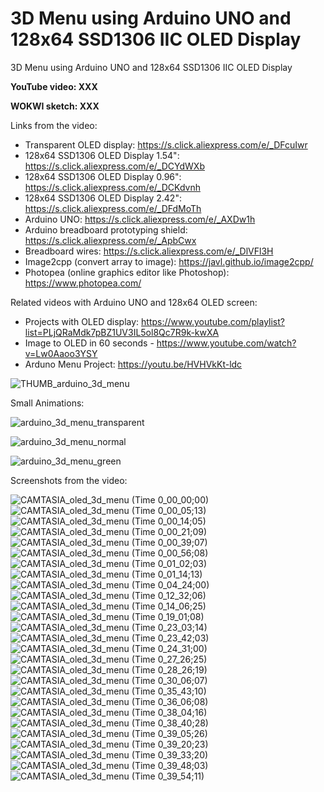 # 3D Menu using Arduino UNO and 128x64 SSD1306 IIC OLED Display
3D Menu using Arduino UNO and 128x64 SSD1306 IIC OLED Display

**YouTube video: XXX**

**WOKWI sketch: XXX**

Links from the video:
- Transparent OLED display: https://s.click.aliexpress.com/e/_DFcuIwr
- 128x64 SSD1306 OLED Display 1.54": https://s.click.aliexpress.com/e/_DCYdWXb 
- 128x64 SSD1306 OLED Display 0.96": https://s.click.aliexpress.com/e/_DCKdvnh
- 128x64 SSD1306 OLED Display 2.42": https://s.click.aliexpress.com/e/_DFdMoTh
- Arduino UNO: https://s.click.aliexpress.com/e/_AXDw1h
- Arduino breadboard prototyping shield: https://s.click.aliexpress.com/e/_ApbCwx
- Breadboard wires: https://s.click.aliexpress.com/e/_DlVFl3H
- Image2cpp (convert array to image): https://javl.github.io/image2cpp/
- Photopea (online graphics editor like Photoshop): https://www.photopea.com/

Related videos with Arduino UNO and 128x64 OLED screen:
- Projects with OLED display: https://www.youtube.com/playlist?list=PLjQRaMdk7pBZ1UV3IL5ol8Qc7R9k-kwXA
- Image to OLED in 60 seconds - https://www.youtube.com/watch?v=Lw0Aaoo3YSY
- Arduno Menu Project: https://youtu.be/HVHVkKt-ldc

![THUMB_arduino_3d_menu](https://github.com/upiir/arduino_3d_menu_oled/assets/117754156/cc3a1521-135d-44c5-a820-0b516c51d6fd)



Small Animations:

![arduino_3d_menu_transparent](https://github.com/upiir/arduino_3d_menu_oled/assets/117754156/082fcb77-7524-4f17-92f8-db51897b30c0)


![arduino_3d_menu_normal](https://github.com/upiir/arduino_3d_menu_oled/assets/117754156/cafc3a7f-88cd-4f5f-bfdb-f8720affa0a9)


![arduino_3d_menu_green](https://github.com/upiir/arduino_3d_menu_oled/assets/117754156/7f19479a-4af5-4120-b8ca-48948d4cdbf7)


Screenshots from the video:

![CAMTASIA_oled_3d_menu (Time 0_00_00;00)](https://github.com/upiir/arduino_3d_menu_oled/assets/117754156/787678cf-6227-485f-92f4-047425ddc26f)
![CAMTASIA_oled_3d_menu (Time 0_00_05;13)](https://github.com/upiir/arduino_3d_menu_oled/assets/117754156/5b9c1054-65c2-47e6-86b7-2543a5980973)
![CAMTASIA_oled_3d_menu (Time 0_00_14;05)](https://github.com/upiir/arduino_3d_menu_oled/assets/117754156/82124f8a-d3ef-445c-a8cb-06db1260c0e9)
![CAMTASIA_oled_3d_menu (Time 0_00_21;09)](https://github.com/upiir/arduino_3d_menu_oled/assets/117754156/17d4d6d6-8ba3-4460-bcf0-b42c0a5fb9b2)
![CAMTASIA_oled_3d_menu (Time 0_00_39;07)](https://github.com/upiir/arduino_3d_menu_oled/assets/117754156/be5c69f9-4f12-42bd-a827-0019feddb5ab)
![CAMTASIA_oled_3d_menu (Time 0_00_56;08)](https://github.com/upiir/arduino_3d_menu_oled/assets/117754156/68a47daf-9640-4bd3-8d6f-1458f091fa13)
![CAMTASIA_oled_3d_menu (Time 0_01_02;03)](https://github.com/upiir/arduino_3d_menu_oled/assets/117754156/d96b2460-7170-433e-bffc-c596ffcc7182)
![CAMTASIA_oled_3d_menu (Time 0_01_14;13)](https://github.com/upiir/arduino_3d_menu_oled/assets/117754156/4a519cc6-e273-4ffa-9ada-096cec42eed7)
![CAMTASIA_oled_3d_menu (Time 0_04_24;00)](https://github.com/upiir/arduino_3d_menu_oled/assets/117754156/9ed65808-a874-4b43-aa3c-d680f063ea2c)
![CAMTASIA_oled_3d_menu (Time 0_12_32;06)](https://github.com/upiir/arduino_3d_menu_oled/assets/117754156/99bd0d21-e139-4da8-b5c5-c7012ad533bc)
![CAMTASIA_oled_3d_menu (Time 0_14_06;25)](https://github.com/upiir/arduino_3d_menu_oled/assets/117754156/af7642c5-0215-41e7-837c-5f81c4223b10)
![CAMTASIA_oled_3d_menu (Time 0_19_01;08)](https://github.com/upiir/arduino_3d_menu_oled/assets/117754156/fac83398-ba68-4e63-9270-8b398fd29a3a)
![CAMTASIA_oled_3d_menu (Time 0_23_03;14)](https://github.com/upiir/arduino_3d_menu_oled/assets/117754156/29276938-d977-44ab-a2ec-4c7c4813817c)
![CAMTASIA_oled_3d_menu (Time 0_23_42;03)](https://github.com/upiir/arduino_3d_menu_oled/assets/117754156/e88433cc-2dce-45a7-8406-038120fda6e9)
![CAMTASIA_oled_3d_menu (Time 0_24_31;00)](https://github.com/upiir/arduino_3d_menu_oled/assets/117754156/a1c4c666-ce2f-4c0c-aeea-76ed3fb82ab7)
![CAMTASIA_oled_3d_menu (Time 0_27_26;25)](https://github.com/upiir/arduino_3d_menu_oled/assets/117754156/2f8665aa-dd1c-49fa-bc2e-f53585129c16)
![CAMTASIA_oled_3d_menu (Time 0_28_26;19)](https://github.com/upiir/arduino_3d_menu_oled/assets/117754156/a03be1a4-5be6-4f0e-9591-25e687b2c02b)
![CAMTASIA_oled_3d_menu (Time 0_30_06;07)](https://github.com/upiir/arduino_3d_menu_oled/assets/117754156/e684ae31-d5a1-4084-9b17-5f3f2d7e7969)
![CAMTASIA_oled_3d_menu (Time 0_35_43;10)](https://github.com/upiir/arduino_3d_menu_oled/assets/117754156/b3b169e7-f6e0-4f07-91b3-20c7ee6f2ee6)
![CAMTASIA_oled_3d_menu (Time 0_36_06;08)](https://github.com/upiir/arduino_3d_menu_oled/assets/117754156/e317a2bf-8156-4ad3-82bc-10b182fc14c7)
![CAMTASIA_oled_3d_menu (Time 0_38_04;16)](https://github.com/upiir/arduino_3d_menu_oled/assets/117754156/3131f26c-0a64-41a9-b93d-a13758963fd9)
![CAMTASIA_oled_3d_menu (Time 0_38_40;28)](https://github.com/upiir/arduino_3d_menu_oled/assets/117754156/7b11b6b3-b446-4acd-aa6a-fa80b549f0ba)
![CAMTASIA_oled_3d_menu (Time 0_39_05;26)](https://github.com/upiir/arduino_3d_menu_oled/assets/117754156/25462e53-f2f5-47f9-a960-b58df8221b4a)
![CAMTASIA_oled_3d_menu (Time 0_39_20;23)](https://github.com/upiir/arduino_3d_menu_oled/assets/117754156/0cb6cf94-3502-4075-a944-c9fc38a794f1)
![CAMTASIA_oled_3d_menu (Time 0_39_33;20)](https://github.com/upiir/arduino_3d_menu_oled/assets/117754156/2fe9a3a4-6203-4222-9cfe-c9f1694a20b8)
![CAMTASIA_oled_3d_menu (Time 0_39_48;03)](https://github.com/upiir/arduino_3d_menu_oled/assets/117754156/c779de27-5da5-452b-86ef-70e2d404f25c)
![CAMTASIA_oled_3d_menu (Time 0_39_54;11)](https://github.com/upiir/arduino_3d_menu_oled/assets/117754156/ac1adfcd-d6d5-4c2d-95d9-8c2ac8cc85e7)



